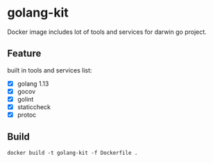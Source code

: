 # golang-kit

Docker image includes lot of tools and services for darwin go project.

## Feature

built in tools and services list:

+ [x] golang 1.13
+ [x] gocov
+ [x] golint
+ [x] staticcheck
+ [x] protoc

## Build

```
docker build -t golang-kit -f Dockerfile .
```


